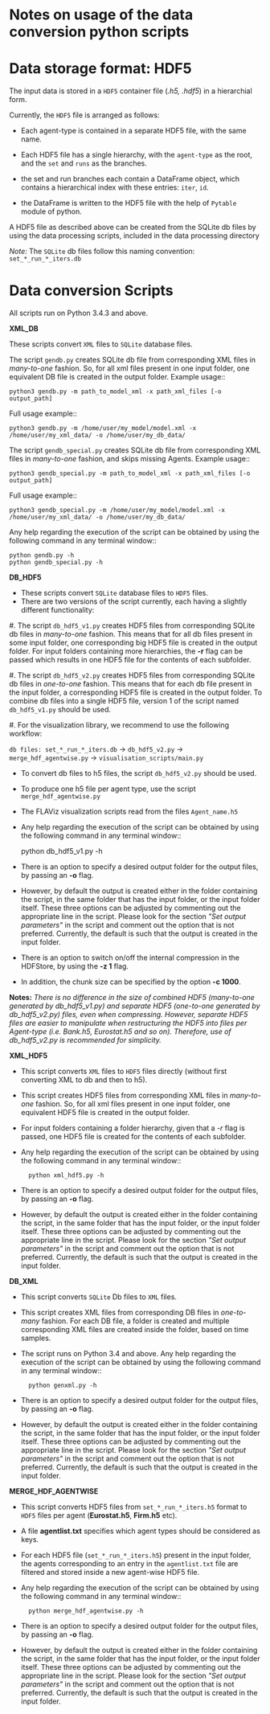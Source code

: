 Notes on usage of the data conversion python scripts
====

Data storage format: HDF5
====

The input data is stored in a ``HDF5`` container file (*.h5, .hdf5*) in a hierarchial form.

Currently, the ``HDF5`` file is arranged as follows:

- Each agent-type is contained in a separate HDF5 file, with the same name.

- Each HDF5 file has a single hierarchy, with the ``agent-type`` as the root, and the ``set`` and ``runs`` as the branches.

- the set and run branches each contain a DataFrame object, which contains a hierarchical index with these entries: ``iter``, ``id``.

- the DataFrame is written to the HDF5 file with the help of ``Pytable`` module of python.


A HDF5 file as described above can be created from the SQLite db files by using the data processing scripts, included in the data processing directory

*Note:* The ``SQLite`` db files follow this naming convention: ``set_*_run_*_iters.db``


Data conversion Scripts
====

All scripts run on Python 3.4.3 and above.

**XML_DB**

These scripts convert ``XML`` files to ``SQLite`` database files.

The script ``gendb.py`` creates SQLite db file from corresponding XML files in *many-to-one* fashion. So, for all xml files present in one input folder, one equivalent DB file is created in the output folder.
Example usage::

    python3 gendb.py -m path_to_model_xml -x path_xml_files [-o output_path]

Full usage example::

    python3 gendb.py -m /home/user/my_model/model.xml -x /home/user/my_xml_data/ -o /home/user/my_db_data/

The script ``gendb_special.py`` creates SQLite db file from corresponding XML files in *many-to-one* fashion, and skips missing Agents.
Example usage::

    python3 gendb_special.py -m path_to_model_xml -x path_xml_files [-o output_path]

Full usage example::

    python3 gendb_special.py -m /home/user/my_model/model.xml -x /home/user/my_xml_data/ -o /home/user/my_db_data/

Any help regarding the execution of the script can be obtained by using the following command in any terminal window::

    python gendb.py -h
    python gendb_special.py -h


**DB_HDF5**

- These scripts convert ``SQLite`` database files to ``HDF5`` files.
- There are two versions of the script currently, each having a slightly different functionality:

#. The script ``db_hdf5_v1.py`` creates HDF5 files from corresponding SQLite db files in *many-to-one* fashion.
   This means that for all db files present in some input folder, one corresponding big HDF5 file is created in the output folder.
   For input folders containing more hierarchies, the **-r** flag can be passed which results in one HDF5 file for the contents of each subfolder.

#. The script ``db_hdf5_v2.py`` creates HDF5 files from corresponding SQLite db files in *one-to-one* fashion.
   This means that for each db file present in the input folder, a corresponding HDF5 file is created in the output folder.
   To combine db files into a single HDF5 file, version 1 of the script named ``db_hdf5_v1.py`` should be used.

#. For the visualization library, we recommend to use the following workflow:

  ``db files: set_*_run_*_iters.db`` -> ``db_hdf5_v2.py`` -> ``merge_hdf_agentwise.py`` -> ``visualisation_scripts/main.py``

  - To convert db files to h5 files, the script ``db_hdf5_v2.py`` should be used.
  - To produce one h5 file per agent type, use the script ``merge_hdf_agentwise.py``
  - The FLAViz visualization scripts read from the files ``Agent_name.h5``

- Any help regarding the execution of the script can be obtained by using the following command in any terminal window::

    python db_hdf5_v1.py -h

- There is an option to specify a desired output folder for the output files, by passing an **-o** flag.
- However, by default the output is created either in the folder containing the script, in the same folder that has the input folder, or the input folder itself.
  These three options can be adjusted by commenting out the appropriate line in the script. Please look for the section *"Set output parameters"* in the script and comment out   the option that is not preferred. Currently, the default is such that the output is created in the input folder.
- There is an option to switch on/off the internal compression in the HDFStore, by using the **-z 1** flag.
- In addition, the chunk size can be specified by the option **-c 1000**.

**Notes:** 
        *There is no difference in the size of combined HDF5 (many-to-one generated by db_hdf5_v1.py) and separate HDF5 (one-to-one generated by db_hdf5_v2.py) files, even when compressing.*
        *However, separate HDF5 files are easier to manipulate when restructuring the HDF5 into files per Agent-type (i.e. Bank.h5, Eurostat.h5 and so on).*
        *Therefore, use of db_hdf5_v2.py is recommended for simplicity.*


**XML_HDF5**

- This script converts ``XML`` files to ``HDF5`` files directly (without first converting XML to db and then to h5).

- This script creates HDF5 files from corresponding XML files in *many-to-one* fashion. So, for all xml files present in one input folder, one equivalent HDF5 file is created in the output folder.
  
- For input folders containing a folder hierarchy, given that a *-r* flag is passed, one HDF5 file is created for the contents of each subfolder.

- Any help regarding the execution of the script can be obtained by using the following command in any terminal window::

        python xml_hdf5.py -h

- There is an option to specify a desired output folder for the output files, by passing an **-o** flag.
- However, by default the output is created either in the folder containing the script, in the same folder that has the input folder, or the input folder itself.
  These three options can be adjusted by commenting out the appropriate line in the script. Please look for the section *"Set output parameters"* in the script and comment out
  the option that is not preferred. Currently, the default is such that the output is created in the input folder.


**DB_XML**

- This script converts ``SQLite`` Db files to ``XML`` files.
- This script creates XML files from corresponding DB files in *one-to-many* fashion. For each DB file, a folder is created and multiple corresponding XML files are created inside the folder, based on time samples.
- The script runs on Python 3.4 and above. Any help regarding the execution of the script can be obtained by using the following command in any terminal window::

        python genxml.py -h

- There is an option to specify a desired output folder for the output files, by passing an **-o** flag.
- However, by default the output is created either in the folder containing the script, in the same folder that has the input folder, or the input folder itself.
  These three options can be adjusted by commenting out the appropriate line in the script. Please look for the section *"Set output parameters"* in the script and comment out
  the option that is not preferred. Currently, the default is such that the output is created in the input folder.


**MERGE_HDF_AGENTWISE**

- This script converts HDF5 files from ``set_*_run_*_iters.h5`` format to ``HDF5`` files per agent (**Eurostat.h5**, **Firm.h5** etc).
- A file **agentlist.txt** specifies which agent types should be considered as keys.
- For each HDF5 file (``set_*_run_*_iters.h5``) present in the input folder, the agents corresponding to an entry in the ``agentlist.txt`` file are filtered and stored inside a new agent-wise HDF5 file.
- Any help regarding the execution of the script can be obtained by using the following command in any terminal window::

        python merge_hdf_agentwise.py -h

- There is an option to specify a desired output folder for the output files, by passing an **-o** flag.
- However, by default the output is created either in the folder containing the script, in the same folder that has the input folder, or the input folder itself.
  These three options can be adjusted by commenting out the appropriate line in the script. Please look for the section *"Set output parameters"* in the script and comment out the option that is not preferred. Currently, the default is such that the output is created in the input folder.
